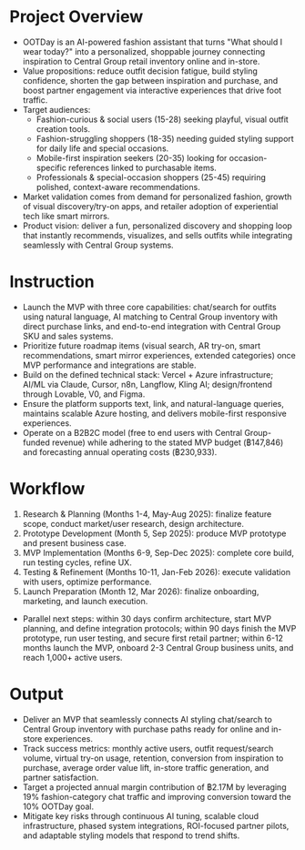 # Project Overview
- OOTDay is an AI-powered fashion assistant that turns "What should I wear today?" into a personalized, shoppable journey connecting inspiration to Central Group retail inventory online and in-store.
- Value propositions: reduce outfit decision fatigue, build styling confidence, shorten the gap between inspiration and purchase, and boost partner engagement via interactive experiences that drive foot traffic.
- Target audiences:
  - Fashion-curious & social users (15-28) seeking playful, visual outfit creation tools.
  - Fashion-struggling shoppers (18-35) needing guided styling support for daily life and special occasions.
  - Mobile-first inspiration seekers (20-35) looking for occasion-specific references linked to purchasable items.
  - Professionals & special-occasion shoppers (25-45) requiring polished, context-aware recommendations.
- Market validation comes from demand for personalized fashion, growth of visual discovery/try-on apps, and retailer adoption of experiential tech like smart mirrors.
- Product vision: deliver a fun, personalized discovery and shopping loop that instantly recommends, visualizes, and sells outfits while integrating seamlessly with Central Group systems.

# Instruction
- Launch the MVP with three core capabilities: chat/search for outfits using natural language, AI matching to Central Group inventory with direct purchase links, and end-to-end integration with Central Group SKU and sales systems.
- Prioritize future roadmap items (visual search, AR try-on, smart recommendations, smart mirror experiences, extended categories) once MVP performance and integrations are stable.
- Build on the defined technical stack: Vercel + Azure infrastructure; AI/ML via Claude, Cursor, n8n, Langflow, Kling AI; design/frontend through Lovable, V0, and Figma.
- Ensure the platform supports text, link, and natural-language queries, maintains scalable Azure hosting, and delivers mobile-first responsive experiences.
- Operate on a B2B2C model (free to end users with Central Group-funded revenue) while adhering to the stated MVP budget (฿147,846) and forecasting annual operating costs (฿230,933).

# Workflow
1. Research & Planning (Months 1-4, May-Aug 2025): finalize feature scope, conduct market/user research, design architecture.
2. Prototype Development (Month 5, Sep 2025): produce MVP prototype and present business case.
3. MVP Implementation (Months 6-9, Sep-Dec 2025): complete core build, run testing cycles, refine UX.
4. Testing & Refinement (Months 10-11, Jan-Feb 2026): execute validation with users, optimize performance.
5. Launch Preparation (Month 12, Mar 2026): finalize onboarding, marketing, and launch execution.
- Parallel next steps: within 30 days confirm architecture, start MVP planning, and define integration protocols; within 90 days finish the MVP prototype, run user testing, and secure first retail partner; within 6-12 months launch the MVP, onboard 2-3 Central Group business units, and reach 1,000+ active users.

# Output
- Deliver an MVP that seamlessly connects AI styling chat/search to Central Group inventory with purchase paths ready for online and in-store experiences.
- Track success metrics: monthly active users, outfit request/search volume, virtual try-on usage, retention, conversion from inspiration to purchase, average order value lift, in-store traffic generation, and partner satisfaction.
- Target a projected annual margin contribution of ฿2.17M by leveraging 19% fashion-category chat traffic and improving conversion toward the 10% OOTDay goal.
- Mitigate key risks through continuous AI tuning, scalable cloud infrastructure, phased system integrations, ROI-focused partner pilots, and adaptable styling models that respond to trend shifts.
